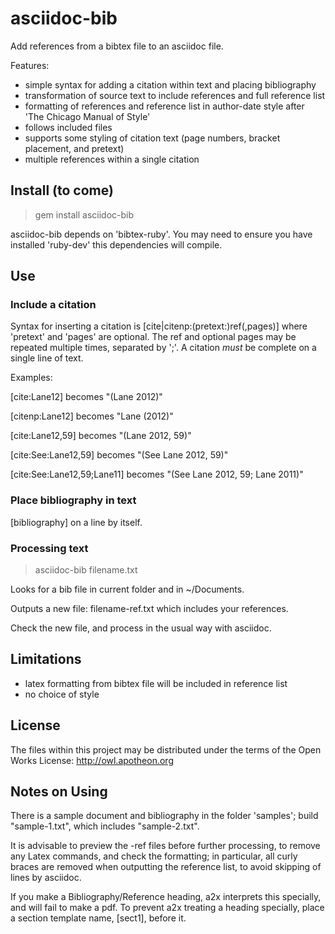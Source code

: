 # asciidoc-bib 

Add references from a bibtex file to an asciidoc file.

Features:

- simple syntax for adding a citation within text and placing bibliography
- transformation of source text to include references and full reference list
- formatting of references and reference list in author-date style after 'The 
Chicago Manual of Style'
- follows included files
- supports some styling of citation text (page numbers, bracket placement, 
and pretext)
- multiple references within a single citation

## Install (to come)

 > gem install asciidoc-bib

asciidoc-bib depends on 'bibtex-ruby'.  You may need to ensure 
you have installed 'ruby-dev' this dependencies will compile.

## Use 

### Include a citation

Syntax for inserting a citation is [cite|citenp:(pretext:)ref(,pages)] 
where 'pretext' and 'pages' are optional.  The ref and optional pages may 
be repeated multiple times, separated by ';'.  A citation _must_ be 
complete on a single line of text.

Examples:

[cite:Lane12] becomes "(Lane 2012)"

[citenp:Lane12] becomes "Lane (2012)"

[cite:Lane12,59] becomes "(Lane 2012, 59)"

[cite:See:Lane12,59] becomes "(See Lane 2012, 59)"

[cite:See:Lane12,59;Lane11] becomes "(See Lane 2012, 59; Lane 2011)"

### Place bibliography in text

[bibliography] on a line by itself.

### Processing text

 > asciidoc-bib filename.txt

Looks for a bib file in current folder and in ~/Documents.

Outputs a new file: filename-ref.txt
which includes your references.  

Check the new file, and process in the usual way with asciidoc.

## Limitations

- latex formatting from bibtex file will be included in reference list
- no choice of style

## License

The files within this project may be distributed under the terms of 
the Open Works License: http://owl.apotheon.org

## Notes on Using

There is a sample document and bibliography in the folder 'samples'; build
"sample-1.txt", which includes "sample-2.txt".

It is advisable to preview the -ref files before further processing, to remove
any Latex commands, and check the formatting; in particular, all curly braces
are removed when outputting the reference list, to avoid skipping of lines by
asciidoc.

If you make a Bibliography/Reference heading, a2x interprets this specially,
and will fail to make a pdf. To prevent a2x treating a heading specially, place
a section template name, [sect1], before it. 


